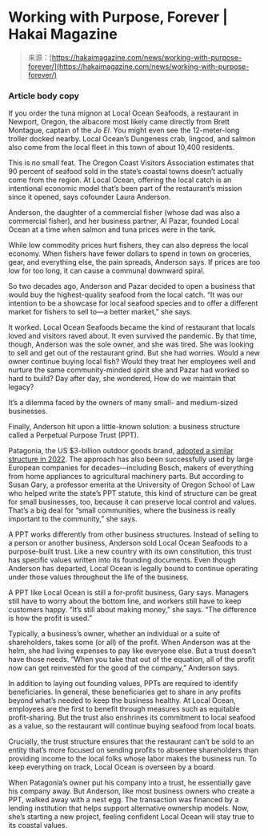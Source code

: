 <!--yml
category: 未分类
date: 2024-05-29 13:24:14
-->

# Working with Purpose, Forever | Hakai Magazine

> 来源：[https://hakaimagazine.com/news/working-with-purpose-forever/](https://hakaimagazine.com/news/working-with-purpose-forever/)

### Article body copy

If you order the tuna mignon at Local Ocean Seafoods, a restaurant in Newport, Oregon, the albacore most likely came directly from Brett Montague, captain of the *Jo El*. You might even see the 12-meter-long troller docked nearby. Local Ocean’s Dungeness crab, lingcod, and salmon also come from the local fleet in this town of about 10,400 residents.

This is no small feat. The Oregon Coast Visitors Association estimates that 90 percent of seafood sold in the state’s coastal towns doesn’t actually come from the region. At Local Ocean, offering the local catch is an intentional economic model that’s been part of the restaurant’s mission since it opened, says cofounder Laura Anderson.

Anderson, the daughter of a commercial fisher (whose dad was also a commercial fisher), and her business partner, Al Pazar, founded Local Ocean at a time when salmon and tuna prices were in the tank.

While low commodity prices hurt fishers, they can also depress the local economy. When fishers have fewer dollars to spend in town on groceries, gear, and everything else, the pain spreads, Anderson says. If prices are too low for too long, it can cause a communal downward spiral.

So two decades ago, Anderson and Pazar decided to open a business that would buy the highest-quality seafood from the local catch. “It was our intention to be a showcase for local seafood species and to offer a different market for fishers to sell to—a better market,” she says.

It worked. Local Ocean Seafoods became the kind of restaurant that locals loved and visitors raved about. It even survived the pandemic. By that time, though, Anderson was the sole owner, and she was tired. She was looking to sell and get out of the restaurant grind. But she had worries. Would a new owner continue buying local fish? Would they treat her employees well and nurture the same community-minded spirit she and Pazar had worked so hard to build? Day after day, she wondered, How do we maintain that legacy?

It’s a dilemma faced by the owners of many small- and medium-sized businesses.

Finally, Anderson hit upon a little-known solution: a business structure called a Perpetual Purpose Trust (PPT).

Patagonia, the US $3-billion outdoor goods brand, [adopted a similar structure in 2022](https://www.axios.com/2022/09/14/patagonia-changes-ownership-climate-change). The approach has also been successfully used by large European companies for decades—including Bosch, makers of everything from home appliances to agricultural machinery parts. But according to Susan Gary, a professor emerita at the University of Oregon School of Law who helped write the state’s PPT statute, this kind of structure can be great for small businesses, too, because it can preserve local control and values. That’s a big deal for “small communities, where the business is really important to the community,” she says.

A PPT works differently from other business structures. Instead of selling to a person or another business, Anderson sold Local Ocean Seafoods to a purpose-built trust. Like a new country with its own constitution, this trust has specific values written into its founding documents. Even though Anderson has departed, Local Ocean is legally bound to continue operating under those values throughout the life of the business.

A PPT like Local Ocean is still a for-profit business, Gary says. Managers still have to worry about the bottom line, and workers still have to keep customers happy. “It’s still about making money,” she says. “The difference is how the profit is used.”

Typically, a business’s owner, whether an individual or a suite of shareholders, takes some (or all) of the profit. When Anderson was at the helm, she had living expenses to pay like everyone else. But a trust doesn’t have those needs. “When you take that out of the equation, all of the profit now can get reinvested for the good of the company,” Anderson says.

In addition to laying out founding values, PPTs are required to identify beneficiaries. In general, these beneficiaries get to share in any profits beyond what’s needed to keep the business healthy. At Local Ocean, employees are the first to benefit through measures such as equitable profit-sharing. But the trust also enshrines its commitment to local seafood as a value, so the restaurant will continue buying seafood from local boats.

Crucially, the trust structure ensures that the restaurant can’t be sold to an entity that’s more focused on sending profits to absentee shareholders than providing income to the local folks whose labor makes the business run. To keep everything on track, Local Ocean is overseen by a board.

When Patagonia’s owner put his company into a trust, he essentially gave his company away. But Anderson, like most business owners who create a PPT, walked away with a nest egg. The transaction was financed by a lending institution that helps support alternative ownership models. Now, she’s starting a new project, feeling confident Local Ocean will stay true to its coastal values.